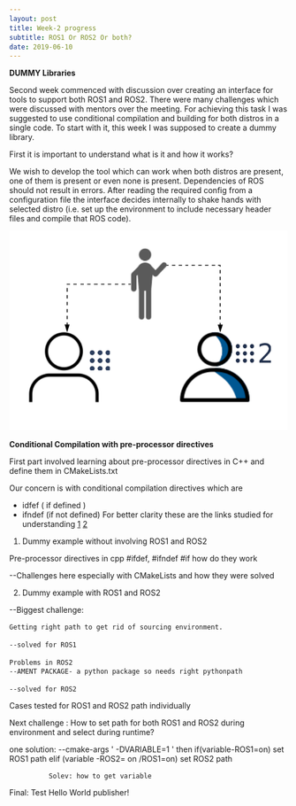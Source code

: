 ```yaml
---
layout: post
title: Week-2 progress
subtitle: ROS1 Or ROS2 Or both?
date: 2019-06-10
---
```

**DUMMY Libraries**

Second week commenced with discussion over creating an interface for tools to support both ROS1 and ROS2. There were many challenges which were discussed with mentors over the meeting. For achieving this task I was suggested to use conditional compilation and building for both distros in a single code. To start with it, this week I was supposed to create a dummy library.

First it is important to understand what is it and how it works?
 
We wish to develop the tool which can work when both distros are present, one of them is present or even none is present. Dependencies of ROS should not result in errors. After reading the required config from a configuration file the interface decides internally to shake hands with selected distro (i.e. set up the environment to include necessary header files and compile that ROS code).

 
![link-tool](../img/ROS1-ROS2.png)

**Conditional Compilation with pre-processor directives**

First part involved learning about pre-processor directives in C++ and define them in CMakeLists.txt

Our concern is with conditional compilation directives which are
* idfef ( if defined )
* ifndef (if not defined)
For better clarity these are the links studied for understanding [1](https://www.geeksforgeeks.org/cc-preprocessors/) [2](https://docs.microsoft.com/en-us/cpp/preprocessor/hash-ifdef-and-hash-ifndef-directives-c-cpp?view=vs-2019)



1. Dummy example without involving ROS1 and ROS2

Pre-processor directives in cpp
#ifdef, #ifndef #if how do they work

--Challenges here especially with CMakeLists and how they were solved


2. Dummy example with ROS1 and ROS2

--Biggest challenge:
    
    Getting right path to get rid of sourcing environment.
    
    --solved for ROS1
    
    Problems in ROS2
    --AMENT PACKAGE- a python package so needs right pythonpath
    
    --solved for ROS2
    
  Cases tested for ROS1 and ROS2 path individually
  
  Next challenge : How to set path for both ROS1 and ROS2 during environment and select during runtime?
  
  one solution: --cmake-args ' -DVARIABLE=1 '
                  then if(variable-ROS1=on)
                          set ROS1 path
                       elif (variable -ROS2= on /ROS1=on)
                           set ROS2 path
  
              Solev: how to get variable
      
  Final: Test Hello World publisher!
